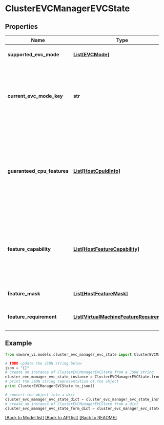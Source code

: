 # ClusterEVCManagerEVCState


## Properties
Name | Type | Description | Notes
------------ | ------------- | ------------- | -------------
**supported_evc_mode** | [**List[EVCMode]**](EVCMode.md) | All supported EVC modes.  Identical to *Capability.supportedEVCMode*.  ***Since:*** vSphere API 6.0  | 
**current_evc_mode_key** | **str** | If unset, then EVC is disabled.  If set, then EVC is enabled, and the value references an EVC mode described in one of the elements of the *ClusterEVCManagerEVCState.supportedEVCMode* array property. The EVC mode determines the set of guaranteed clusterwide CPU features. While EVC is enabled, CPU compatibility issues will not block any VMotion within the cluster (unless some VM is specifically configured to do different CPUID overrides).  ***Since:*** vSphere API 6.0  | [optional] 
**guaranteed_cpu_features** | [**List[HostCpuIdInfo]**](HostCpuIdInfo.md) | Deprecated as of vSphere API 6.5 use *ClusterEVCManagerEVCState.featureCapability*.  When EVC is enabled, this array contains the CPU feature bits that are guaranteed (by EVC) to be the same among all hosts in the cluster.  This property has the same value as the guaranteedCPUFeatures property of the configured EVC mode. On any host in the EVC cluster, the CPU features either naturally match these values because of the CPU hardware, or else CPU feature override is used to mask out differences and enforce a match. This array is empty when EVC is disabled.  ***Since:*** vSphere API 6.0  | [optional] 
**feature_capability** | [**List[HostFeatureCapability]**](HostFeatureCapability.md) | When EVC is enabled, this array contains the feature capabilities that are guaranteed (by EVC) to be the same among all hosts in the cluster.  This property has the same value as the featureCapability property of the configured EVC mode. On any host in the EVC cluster, the feature capabilities either naturally match these values because of the CPU hardware, or else feature masks are used to mask out differences and enforce a match. This array is empty when EVC is disabled.  ***Since:*** vSphere API 6.0  | [optional] 
**feature_mask** | [**List[HostFeatureMask]**](HostFeatureMask.md) | The masks (modifications to a host&#39;s feature capabilities) that limit a host&#39;s capabilities to that of the EVC mode baseline.  ***Since:*** vSphere API 6.0  | [optional] 
**feature_requirement** | [**List[VirtualMachineFeatureRequirement]**](VirtualMachineFeatureRequirement.md) | The conditions that must be true of a host&#39;s feature capabilities in order for the host to meet the minimum requirements of the EVC mode baseline.  ***Since:*** vSphere API 6.0  | [optional] 

## Example

```python
from vmware_vi.models.cluster_evc_manager_evc_state import ClusterEVCManagerEVCState

# TODO update the JSON string below
json = "{}"
# create an instance of ClusterEVCManagerEVCState from a JSON string
cluster_evc_manager_evc_state_instance = ClusterEVCManagerEVCState.from_json(json)
# print the JSON string representation of the object
print ClusterEVCManagerEVCState.to_json()

# convert the object into a dict
cluster_evc_manager_evc_state_dict = cluster_evc_manager_evc_state_instance.to_dict()
# create an instance of ClusterEVCManagerEVCState from a dict
cluster_evc_manager_evc_state_form_dict = cluster_evc_manager_evc_state.from_dict(cluster_evc_manager_evc_state_dict)
```
[[Back to Model list]](../README.md#documentation-for-models) [[Back to API list]](../README.md#documentation-for-api-endpoints) [[Back to README]](../README.md)


